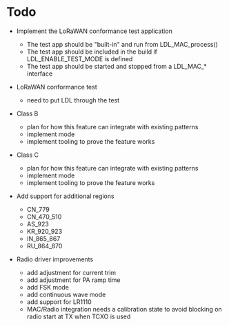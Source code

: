 Todo
====

- Implement the LoRaWAN conformance test application
    - The test app should be "built-in" and run from LDL_MAC_process()
    - The test app should be included in the build if LDL_ENABLE_TEST_MODE is defined
    - The test app should be started and stopped from a LDL_MAC_* interface

- LoRaWAN conformance test
    - need to put LDL through the test

- Class B
    - plan for how this feature can integrate with existing patterns
    - implement mode
    - implement tooling to prove the feature works

- Class C
    - plan for how this feature can integrate with existing patterns
    - implement mode
    - implement tooling to prove the feature works

- Add support for additional regions
    - CN_779
    - CN_470_510
    - AS_923
    - KR_920_923
    - IN_865_867
    - RU_864_870

- Radio driver improvements
    - add adjustment for current trim
    - add adjustment for PA ramp time
    - add FSK mode
    - add continuous wave mode
    - add support for LR1110
    - MAC/Radio integration needs a calibration state to avoid blocking
      on radio start at TX when TCXO is used

